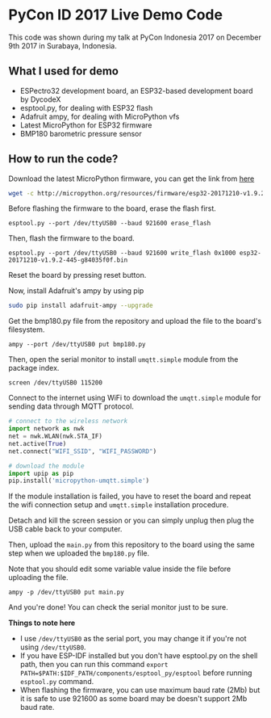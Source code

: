 PyCon ID 2017 Live Demo Code
============================

This code was shown during my talk at PyCon Indonesia 2017 on December 9th 2017 in Surabaya, Indonesia.

## What I used for demo

* ESPectro32 development board, an ESP32-based development board by DycodeX
* esptool.py, for dealing with ESP32 flash
* Adafruit ampy, for dealing with MicroPython vfs
* Latest MicroPython for ESP32 firmware
* BMP180 barometric pressure sensor

## How to run the code?

Download the latest MicroPython firmware, you can get the link from [here](https://micropython.org/download/#esp32)

```bash
wget -c http://micropython.org/resources/firmware/esp32-20171210-v1.9.2-445-g84035f0f.bin
```

Before flashing the firmware to the board, erase the flash first.

```
esptool.py --port /dev/ttyUSB0 --baud 921600 erase_flash
```

Then, flash the firmware to the board.

```
esptool.py --port /dev/ttyUSB0 --baud 921600 write_flash 0x1000 esp32-20171210-v1.9.2-445-g84035f0f.bin
```

Reset the board by pressing reset button.

Now, install Adafruit's ampy by using pip

```bash
sudo pip install adafruit-ampy --upgrade
```

Get the bmp180.py file from the repository and upload the file to the board's filesystem.

```
ampy --port /dev/ttyUSB0 put bmp180.py
```

Then, open the serial monitor to install `umqtt.simple` module from the package index.

```
screen /dev/ttyUSB0 115200
```

Connect to the internet using WiFi to download the `umqtt.simple` module for sending data through MQTT protocol.

```python
# connect to the wireless network
import network as nwk
net = nwk.WLAN(nwk.STA_IF)
net.active(True)
net.connect("WIFI_SSID", "WIFI_PASSWORD")
```

```python
# download the module
import upip as pip
pip.install('micropython-umqtt.simple')
```

If the module installation is failed, you have to reset the board and repeat the wifi connection setup and `umqtt.simple` installation procedure.

Detach and kill the screen session or you can simply unplug then plug the USB cable back to your computer.

Then, upload the `main.py` from this repository to the board using the same step when we uploaded the `bmp180.py` file.

Note that you should edit some variable value inside the file before uploading the file.

```
ampy -p /dev/ttyUSB0 put main.py
```

And you're done! You can check the serial monitor just to be sure.


**Things to note here**
* I use `/dev/ttyUSB0` as the serial port, you may change it if you're not using `/dev/ttyUSB0`.
* If you have ESP-IDF installed but you don't have esptool.py on the shell path, then you can run this command `export PATH=$PATH:$IDF_PATH/components/esptool_py/esptool` before running `esptool.py` command.
* When flashing the firmware, you can use maximum baud rate (2Mb) but it is safe to use 921600 as some board may be doesn't support 2Mb baud rate.

